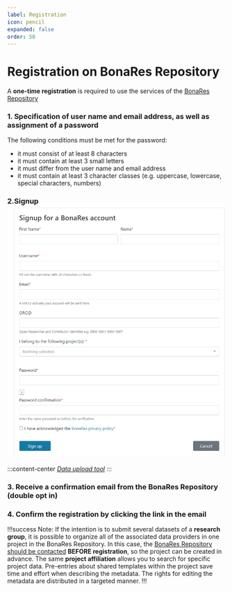 ```yaml
---
label: Registration
icon: pencil
expanded: false
order: 50
---
```

# Registration on BonaRes Repository

A **one-time registration** is required to use the services of the [BonaRes Repository](https://tools.bonares.de/account/signup)

### 1. Specification of user name and email address, as well as assignment of a password

   The following conditions must be met for the password:
   - it must consist of at least 8 characters
   - it must contain at least 3 small letters
   - it must differ from the user name and email address
   - it must contain at least 3 character classes (e.g. uppercase, lowercase, special characters, numbers)

### 2.Signup ![](/static/img/fig_registration.png)
:::content-center
_[Data upload tool](https://tools.bonares.de/account/signup)_
:::
### 3. Receive a confirmation email from the BonaRes Repository (double opt in)
### 4. Confirm the registration by clicking the link in the email

!!!success  Note:
If the intention is to submit several datasets of a **research group**, it is possible to organize all of the associated data providers in one project in the BonaRes Repository. In this case, the [BonaRes Repository should be contacted](mailto:support-data@bonares.de) **BEFORE registration**, so the project can be created in advance. The same **project affiliation** allows you to search for specific project data. Pre-entries about shared templates within the project save time and effort when describing the metadata. The rights for editing the metadata are distributed in a targeted manner.
!!!
